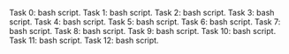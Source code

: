 Task 0: bash script.
Task 1: bash script.
Task 2: bash script.
Task 3: bash script.
Task 4: bash script.
Task 5: bash script.
Task 6: bash script.
Task 7: bash script.
Task 8: bash script.
Task 9: bash script.
Task 10: bash script.
Task 11: bash script.
Task 12: bash script.
